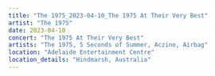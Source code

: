 ```yaml
---
title: "The 1975_2023-04-10_The 1975 At Their Very Best"
artist: "The 1975"
date: 2023-04-10
concert: "The 1975 At Their Very Best"
artists: "The 1975, 5 Seconds of Summer, Aczino, Airbag"
location: "Adelaide Entertainment Centre"
location_details: "Hindmarsh, Australia"
---
```

